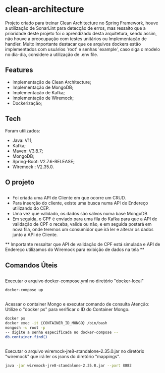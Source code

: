 # clean-architecture

Projeto criado para treinar Clean Architecture no Spring Framework, houve a utilização de SonarLint para detecção de erros, mas ressalto que a prioridade deste projeto foi o aprendizado desta arquitetura, sendo assim, não houve a preocupação com testes unitários ou Implementação de handler. Muito importante destacar que os arquivos dockers estão implementados com usuários 'root' e senhas 'example', caso siga o modelo no dia-dia, considere a utilização de .env file.

## Features

- Implementação de Clean Architecture;
- Implementação de MongoDB;
- Implementação de Kafka;
- Implementação de Wiremock;
- Dockerização;

## Tech

Foram utilizados:

- Java: V11;
- Kafka;
- Maven: V3.8.7;
- MongoDB;
- Spring-Boot: V2.7.6-RELEASE;
- Wiremock : V2.35.0.

## O projeto
##

- Foi criada uma API de Cliente em que ocorre um CRUD.
- Para inserção do cliente, existe uma busca numa API de Endereço utilizando do CEP.
- Uma vez que validado, os dados são salvos numa base MongoDB.
- Em seguida, o CPF é enviado para uma fila do Kafka para que a API de validação de CPF o receba, valide ou não, e em seguida postará em nova fila, onde teremos um consumidor que irá ler e alterar os dados junto a API de Cliente.

** Importante ressaltar que API de validação de CPF está simulada e API de Endereço utilizamos do Wiremock para exibição de dados na tela **

##

## Comandos Úteis
##
Executar o arquivo docker-compose.yml no diretório "docker-local"
```sh
docker-compose up
```
##
Acessar o container Mongo e executar comando de consulta
Atenção: Utilize o "docker ps" para verificar o ID do Container Mongo.
```sh
docker ps
docker exec -it {CONTAINER_ID_MONGO} /bin/bash
mongosh -u root -p
-- digite a senha especificada no docker-compose --
db.container.find()
```
##
Executar o arquivo wiremock-jre8-standalone-2.35.0.jar no diretório "wiremock" que irá ler os jsons do diretório "mappings".
```sh
java -jar wiremock-jre8-standalone-2.35.0.jar --port 8082
```